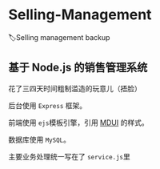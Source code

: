 # Selling-Management
:label:Selling management backup
## 基于 Node.js 的销售管理系统
花了三四天时间粗制滥造的玩意儿（捂脸）

后台使用 `Express` 框架。

前端使用 `ejs`模板引擎，引用 [MDUI](https://www.mdui.org/) 的样式。

数据库使用 `MySQL`。

主要业务处理统一写在了 `service.js`里
